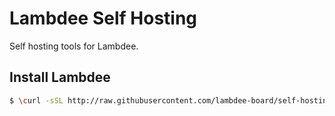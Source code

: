 # Lambdee Self Hosting

Self hosting tools for Lambdee.

## Install Lambdee

```sh
$ \curl -sSL http://raw.githubusercontent.com/lambdee-board/self-hosting/main/bin/prod/install | bash
```
